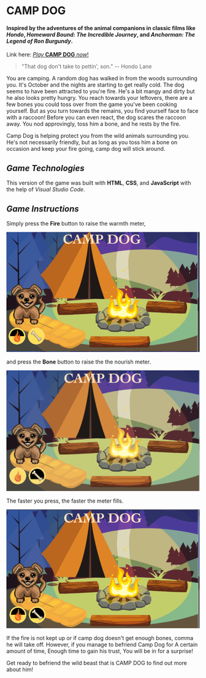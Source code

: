 # **CAMP DOG**
 
 
 #### Inspired by the adventures of the animal companions in classic films like _Hondo_, _Homeward Bound: The Incredible Journey_, and _Anchorman: The Legend of Ron Burgundy_.
 
 Link here:
 [_Play_ **CAMP DOG** _now_!](https://camp-dog-app.netlify.app/)
 >"That dog don't take to pettin', son." -- Hondo Lane

You are camping. A random dog has walked in from the woods surrounding you. It's October and the nights are starting to get really cold. The dog seems to have been attracted to you're fire.  He's a bit mangy and dirty but he also looks pretty hungry. You reach towards your leftovers, there are a few bones you could toss over from the game you've been cooking yourself. But as you turn towards the remains, you find yourself face to face with a raccoon! Before you can even react, the dog scares the raccoon away. You nod approvingly, toss him a bone, and he rests by the fire.

 Camp Dog is helping protect you from the wild animals surrounding you. He's not necessarily friendly, but as long as you toss him a bone on occasion and keep your fire going, camp dog will stick around. 

 ## _Game Technologies_

This version of the game was built with **HTML**, **CSS**, and **JavaScript** with the help of _Visual Studio Code_.

## _Game Instructions_

Simply press the **Fire** button to raise the warmth meter, 

![Screenshot One](images/fire-down-screenshot.png)

and press the **Bone** button to raise the the nourish meter.

![Screenshot Two](images/bone-down-screen-shot.png)

The faster you press, the faster the meter fills.

![Screenshot Three](images/meters-down-screenshot.png)

 If the fire is not kept up or if camp dog doesn't get enough bones, comma he will take off. However, if you manage to befriend Camp Dog for  A certain amount of time, Enough time to gain his trust, You will be in for a surprise!

 Get ready to befriend the wild beast that is CAMP DOG to find out more about him!
 

